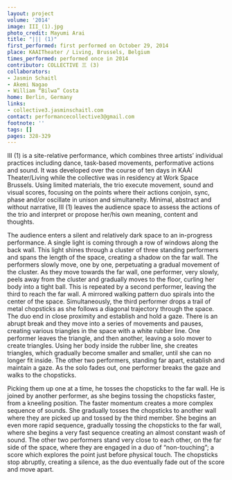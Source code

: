 ```yaml
---
layout: project
volume: '2014'
image: III_(1).jpg
photo_credit: Mayumi Arai
title: "||| (1)"
first_performed: first performed on October 29, 2014
place: KAAITheater / Living, Brussels, Belgium
times_performed: performed once in 2014
contributor: COLLECTIVE 三 (3)
collaborators:
- Jasmin Schaitl
- Akemi Nagao
- William “Bilwa” Costa
home: Berlin, Germany
links:
- collective3.jasminschaitl.com
contact: performancecollective3@gmail.com
footnote: ''
tags: []
pages: 328-329
---
```


III (1) is a site-relative performance, which combines three artists’ individual practices including dance, task-based movements, performative actions and sound. It was developed over the course of ten days in KAAI Theater/Living while the collective was in residency at Work Space Brussels. Using limited materials, the trio execute movement, sound and visual scores, focusing on the points where their actions conjoin, sync, phase and/or oscillate in unison and simultaneity. Minimal, abstract and without narrative, III (1) leaves the audience space to assess the actions of the trio and interpret or propose her/his own meaning, content and thoughts.

The audience enters a silent and relatively dark space to an in-progress performance. A single light is coming through a row of windows along the back wall. This light shines through a cluster of three standing performers and spans the length of the space, creating a shadow on the far wall. The performers slowly move, one by one, perpetuating a gradual movement of the cluster. As they move towards the far wall, one performer, very slowly, peels away from the cluster and gradually moves to the floor, curling her body into a tight ball. This is repeated by a second performer, leaving the third to reach the far wall. A mirrored walking pattern duo spirals into the center of the space. Simultaneously, the third performer drops a trail of metal chopsticks as she follows a diagonal trajectory through the space. The duo end in close proximity and establish and hold a gaze. There is an abrupt break and they move into a series of movements and pauses, creating various triangles in the space with a white rubber line. One performer leaves the triangle, and then another, leaving a solo mover to create triangles. Using her body inside the rubber line, she creates triangles, which gradually become smaller and smaller, until she can no longer fit inside. The other two performers, standing far apart, establish and maintain a gaze. As the solo fades out, one performer breaks the gaze and walks to the chopsticks.

Picking them up one at a time, he tosses the chopsticks to the far wall. He is joined by another performer, as she begins tossing the chopsticks faster, from a kneeling position. The faster momentum creates a more complex sequence of sounds. She gradually tosses the chopsticks to another wall where they are picked up and tossed by the third member. She begins an even more rapid sequence, gradually tossing the chopsticks to the far wall, where she begins a very fast sequence creating an almost constant wash of sound. The other two performers stand very close to each other, on the far side of the space, where they are engaged in a duo of “non-touching”; a score which explores the point just before physical touch. The chopsticks stop abruptly, creating a silence, as the duo eventually fade out of the score and move apart.
